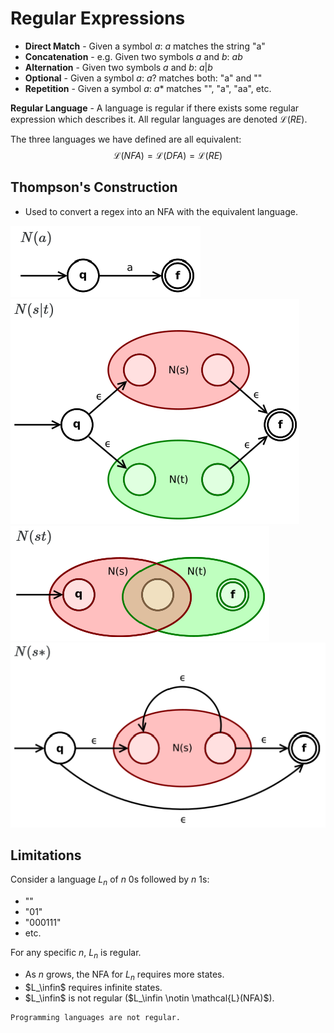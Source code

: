 # Regular Expressions

+ **Direct Match** - Given a symbol $a$: $a$ matches the string "a"
+ **Concatenation** - e.g. Given two symbols $a$ and $b$: $ab$
+ **Alternation** - Given two symbols $a$ and $b$: $a|b$
+ **Optional** - Given a symbol $a$: $a?$ matches both: "a" and ""
+ **Repetition** - Given a symbol $a$: $a*$ matches "", "a", "aa", etc.

**Regular Language** - A language is regular if there exists some regular
expression which describes it. All regular languages are denoted
$\mathcal{L}(RE)$.

The three languages we have defined are all equivalent:
$$
  \mathcal{L}(NFA) = \mathcal{L}(DFA) = \mathcal{L}(RE)
$$

## Thompson's Construction

+ Used to convert a regex into an NFA with the equivalent language.

![Direct Match](thompson-basic.png)
![Alternation](thompson-alternation.png)
![Concatenation](thompson-concatenation.png)
![Repetition](thompson-repetition.png)

## Limitations

Consider a language $L_n$ of $n$ $0$s followed by $n$ $1$s:
+ ""
+ "01"
+ "000111"
+ etc.

For any specific $n$, $L_n$ is regular.
+ As $n$ grows, the NFA for $L_n$ requires more states.
+ $L_\infin$ requires infinite states.
+ $L_\infin$ is not regular ($L_\infin \notin \mathcal{L}(NFA)$).

```admonish danger
Programming languages are not regular.
```

